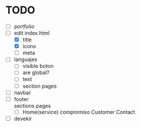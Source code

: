 # TODO

- [ ] portfolio
- [ ] edit index.html
  - [x] title
  - [x] icons
  - [ ] meta
- [ ] languajes
  - [ ] visible boton
  - [ ] are global?
  - [ ] text
  - [ ] section pages
- [ ] navbar
- [ ] footer  
       sections pages
  - [ ] Home(service) compromiso Customer Contact
- [ ] devekir
